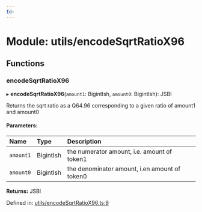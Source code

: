```yaml
---
Id: 
---
```


# Module: utils/encodeSqrtRatioX96

## Functions

### encodeSqrtRatioX96

▸ **encodeSqrtRatioX96**(`amount1`: BigintIsh, `amount0`: BigintIsh): JSBI

Returns the sqrt ratio as a Q64.96 corresponding to a given ratio of amount1 and amount0

#### Parameters:

| Name | Type | Description |
| :------ | :------ | :------ |
| `amount1` | BigintIsh | the numerator amount, i.e. amount of token1 |
| `amount0` | BigintIsh | the denominator amount, i.en amount of token0 |

**Returns:** JSBI

Defined in: [utils/encodeSqrtRatioX96.ts:9](https://github.com/Uniswap/uniswap-v3-sdk/blob/4a7e393/src/utils/encodeSqrtRatioX96.ts#L9)
